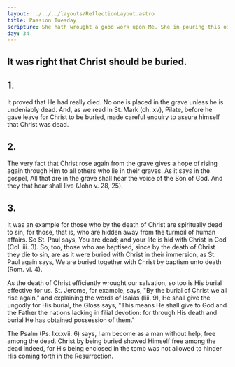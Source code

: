 ```yaml
---
layout: ../../../layouts/ReflectionLayout.astro
title: Passion Tuesday
scripture: She hath wrought a good work upon Me. She in pouring this ointment upon Me hath done it for my burial.--Matt. xxvi. 10-12.
day: 34
---
```


## It was right that Christ should be buried.

## 1.

It proved that He had really died. No one is placed in the grave unless he is undeniably dead. And, as we read in St. Mark (ch. xv), Pilate, before he gave leave for Christ to be buried, made careful enquiry to assure himself that Christ was dead.

## 2.

The very fact that Christ rose again from the grave gives a hope of rising again through Him to all others who lie in their graves. As it says in the gospel, All that are in the grave shall hear the voice of the Son of God. And they that hear shall live (John v. 28, 25).

## 3.

It was an example for those who by the death of Christ are spiritually dead to sin, for those, that is, who are hidden away from the turmoil of human affairs. So St. Paul says, You are dead; and your life is hid with Christ in God (Col. iii. 3). So, too, those who are baptised, since by the death of Christ they die to sin, are as it were buried with Christ in their immersion, as St. Paul again says, We are buried together with Christ by baptism unto death (Rom. vi. 4).

As the death of Christ efficiently wrought our salvation, so too is His burial effective for us. St. Jerome, for example, says, "By the burial of Christ we all rise again," and explaining the words of Isaias (liii. 9), He shall give the ungodly for His burial, the Gloss says, "This means He shall give to God and the Father the nations lacking in filial devotion: for through His death and burial He has obtained possession of them."

The Psalm (Ps. Ixxxvii. 6) says, I am become as a man without help, free among the dead. Christ by being buried showed Himself free among the dead indeed, for His being enclosed in the tomb was not allowed to hinder His coming forth in the Resurrection.
